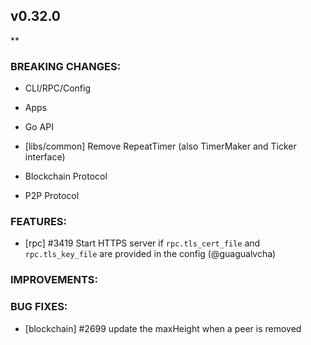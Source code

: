 ## v0.32.0

**

### BREAKING CHANGES:

* CLI/RPC/Config

* Apps

* Go API
- [libs/common] Remove RepeatTimer (also TimerMaker and Ticker interface)

* Blockchain Protocol

* P2P Protocol

### FEATURES:
- [rpc] \#3419 Start HTTPS server if `rpc.tls_cert_file` and `rpc.tls_key_file` are provided in the config (@guagualvcha)

### IMPROVEMENTS:

### BUG FIXES:

- [blockchain] \#2699 update the maxHeight when a peer is removed
